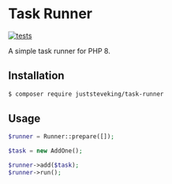 # Task Runner

[![tests](https://github.com/JustSteveKing/task-runner/actions/workflows/tests.yml/badge.svg)](https://github.com/JustSteveKing/task-runner/actions/workflows/tests.yml)

A simple task runner for PHP 8.


## Installation

```bash
$ composer require juststeveking/task-runner
```

## Usage

```php
$runner = Runner::prepare([]);

$task = new AddOne();

$runner->add($task);
$runner->run();
```